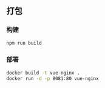 ## 打包

### 构建

```sh
npm run build
```

### 部署

```sh
docker build -t vue-nginx .
docker run -d -p 8081:80 vue-nginx 
```